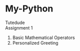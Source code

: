 # My-Python
Tutedude
<br>
Assignment 1 <br>
1. Basic Mathematical Operators<br>
2. Personalized Greeting
